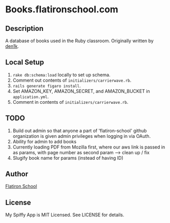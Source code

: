 # Books.flatironschool.com

## Description

A database of books used in the Ruby classroom. Originally written by [den1k](https://github.com/den1k/booxr).

## Local Setup

1. `rake db:schema:load` locally to set up schema.
2. Comment out contents of `initializers/carrierwave.rb`.
3. `rails generate figaro install`.
4. Set AMAZON_KEY, AMAZON_SECRET, and AMAZON_BUCKET in `application.yml`.
5. Comment in contents of `initializers/carrierwave.rb`.

## TODO

1. Build out admin so that anyone a part of 'flatiron-school' github organization is given admin privileges when logging in via OAuth.
2. Ability for admin to add books
3. Currently loading PDF from Mozilla first, where our aws link is passed in as params, with page number as second param --> clean up / fix
4. Slugify book name for params (instead of having ID)

## Author

[Flatiron School](http://flatironschool.com/)

## License

My Spiffy App is MIT Licensed. See LICENSE for details.